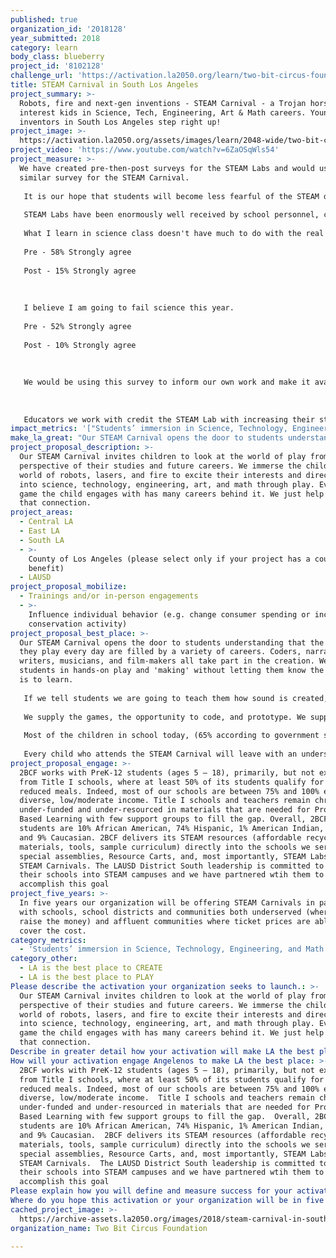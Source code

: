 ```yaml
---
published: true
organization_id: '2018128'
year_submitted: 2018
category: learn
body_class: blueberry
project_id: '8102128'
challenge_url: 'https://activation.la2050.org/learn/two-bit-circus-foundation/'
title: STEAM Carnival in South Los Angeles
project_summary: >-
  Robots, fire and next-gen inventions - STEAM Carnival - a Trojan horse to
  interest kids in Science, Tech, Engineering, Art & Math careers. Young
  inventors in South Los Angeles step right up!
project_image: >-
  https://activation.la2050.org/assets/images/learn/2048-wide/two-bit-circus-foundation.jpg
project_video: 'https://www.youtube.com/watch?v=6ZaOSqWls54'
project_measure: >-
  We have created pre-then-post surveys for the STEAM Labs and would use a
  similar survey for the STEAM Carnival. 
   
   It is our hope that students will become less fearful of the STEAM disciplines by first experiencing them through artistic expression. It is hoped that these exercises will translate into greater confidence and, ultimately, improved performance on standardized tests.
   
   STEAM Labs have been enormously well received by school personnel, credited with improving student engagement. Our evidence for this is from those pre-then-post surveys in which we asked the following two questions and received these responses:
   
   What I learn in science class doesn't have much to do with the real world.
   
   Pre - 58% Strongly agree
   
   Post - 15% Strongly agree
   
   
   
   I believe I am going to fail science this year.
   
   Pre - 52% Strongly agree
   
   Post - 10% Strongly agree
   
   
   
   We would be using this survey to inform our own work and make it available through open-source sharing platforms.
   
   
   
   Educators we work with credit the STEAM Lab with increasing their students' interest in practical research as an avenue into STEAM principles, as one principal described: “Students created marble runs, musical instruments, trebuchets, and catapults while exploring potential vs. kinetic energy and inertia. Students moved forward in creating simple machines and experimenting with magnets. At the end of the year the students worked together to meet the Rube Goldberg Challenge, creating an invention that pops a balloon.”
impact_metrics: '["Students’ immersion in Science, Technology, Engineering, and Math content"]'
make_la_great: "Our STEAM Carnival opens the door to students understanding that the games they play every day are filled by a variety of careers. Coders, narrative writers, musicians, and film-makers all take part in the creation. We engage students in hands-on play and 'making' without letting them know the purpose is to learn. \r\n \r\n If we tell students we are going to teach them how sound is created, and we supply a lecture with all the correct information, they will take notes and remember some of what was said. If we have them take apart a speaker, and then make a working headset, they will remember forever how they made sound come out of that headset. \r\n \r\n We supply the games, the opportunity to code, and prototype. We supply tons of random materials and give prompts to what they might make, but we don't supply directions. By doing this we build critical and creative problem solvers.\r\n \r\n Most of the children in school today, (65% according to government statistics) will work in jobs that don't yet exist. The only way to prepare them for those jobs is to make sure they can think their way out of a problem, have confidence that they can solve those problems, and in this way, build their self-image as creative problem solvers ready to take on whatever is thrown their way.\r\n \r\n Every child who attends the STEAM Carnival will leave with an understanding of their future potential through the act of play."
project_proposal_description: >-
  Our STEAM Carnival invites children to look at the world of play from the
  perspective of their studies and future careers. We immerse the child in the
  world of robots, lasers, and fire to excite their interests and direct them
  into science, technology, engineering, art, and math through play. Every video
  game the child engages with has many careers behind it. We just help them make
  that connection.
project_areas:
  - Central LA
  - East LA
  - South LA
  - >-
    County of Los Angeles (please select only if your project has a countywide
    benefit)
  - LAUSD
project_proposal_mobilize:
  - Trainings and/or in-person engagements
  - >-
    Influence individual behavior (e.g. change consumer spending or increase
    conservation activity)
project_proposal_best_place: >-
  Our STEAM Carnival opens the door to students understanding that the games
  they play every day are filled by a variety of careers. Coders, narrative
  writers, musicians, and film-makers all take part in the creation. We engage
  students in hands-on play and 'making' without letting them know the purpose
  is to learn. 
   
   If we tell students we are going to teach them how sound is created, and we supply a lecture with all the correct information, they will take notes and remember some of what was said. If we have them take apart a speaker, and then make a working headset, they will remember forever how they made sound come out of that headset. 
   
   We supply the games, the opportunity to code, and prototype. We supply tons of random materials and give prompts to what they might make, but we don't supply directions. By doing this we build critical and creative problem solvers.
   
   Most of the children in school today, (65% according to government statistics) will work in jobs that don't yet exist. The only way to prepare them for those jobs is to make sure they can think their way out of a problem, have confidence that they can solve those problems, and in this way, build their self-image as creative problem solvers ready to take on whatever is thrown their way.
   
   Every child who attends the STEAM Carnival will leave with an understanding of their future potential through the act of play.
project_proposal_engage: >-
  2BCF works with PreK-12 students (ages 5 — 18), primarily, but not exclusively
  from Title I schools, where at least 50% of its students qualify for free or
  reduced meals. Indeed, most of our schools are between 75% and 100% ethnically
  diverse, low/moderate income. Title I schools and teachers remain chronically
  under-funded and under-resourced in materials that are needed for Project
  Based Learning with few support groups to fill the gap. Overall, 2BCF’s
  students are 10% African American, 74% Hispanic, 1% American Indian, 6% Asian,
  and 9% Caucasian. 2BCF delivers its STEAM resources (affordable recycled
  materials, tools, sample curriculum) directly into the schools we service via
  special assemblies, Resource Carts, and, most importantly, STEAM Labs and
  STEAM Carnivals. The LAUSD District South leadership is committed to building
  their schools into STEAM campuses and we have partnered wtih them to
  accomplish this goal
project_five_years: >-
  In five years our organization will be offering STEAM Carnivals in partnership
  with schools, school districts and communities both underserved (where we will
  raise the money) and affluent communities where ticket prices are able to
  cover the cost.
category_metrics:
  - 'Students’ immersion in Science, Technology, Engineering, and Math content'
category_other:
  - LA is the best place to CREATE
  - LA is the best place to PLAY
Please describe the activation your organization seeks to launch.: >-
  Our STEAM Carnival invites children to look at the world of play from the
  perspective of their studies and future careers. We immerse the child in the
  world of robots, lasers, and fire to excite their interests and direct them
  into science, technology, engineering, art, and math through play. Every video
  game the child engages with has many careers behind it. We just help them make
  that connection.
Describe in greater detail how your activation will make LA the best place?: "Our STEAM Carnival opens the door to students understanding that the games they play every day are filled by a variety of careers. Coders, narrative writers, musicians, and film-makers all take part in the creation. We engage students in hands-on play and 'making' without letting them know the purpose is to learn. \r\nIf we tell students we are going to teach them how sound is created, and we supply a lecture with all the correct information, they will take notes and remember some of what was said. If we have them take apart a speaker, and then make a working headset, they will remember forever how they made sound come out of that headset. \r\nWe supply the games, the opportunity to code, and prototype. We supply tons of random materials and give prompts to what they might make, but we don't supply directions. By doing this we build critical and creative problem solvers.\r\nMost of the children in school today, (65% according to government statistics) will work in jobs that don't yet exist. The only way to prepare them for those jobs is to make sure they can think their way out of a problem, have confidence that they can solve those problems, and in this way, build their self-image as creative problem solvers ready to take on whatever is thrown their way.\r\nEvery child who attends the STEAM Carnival will leave with an understanding of their future potential through the act of play."
How will your activation engage Angelenos to make LA the best place: >-
  2BCF works with PreK-12 students (ages 5 — 18), primarily, but not exclusively
  from Title I schools, where at least 50% of its students qualify for free or
  reduced meals. Indeed, most of our schools are between 75% and 100% ethnically
  diverse, low/moderate income.  Title I schools and teachers remain chronically
  under-funded and under-resourced in materials that are needed for Project
  Based Learning with few support groups to fill the gap.  Overall, 2BCF’s
  students are 10% African American, 74% Hispanic, 1% American Indian, 6% Asian,
  and 9% Caucasian.  2BCF delivers its STEAM resources (affordable recycled
  materials, tools, sample curriculum) directly into the schools we service via
  special assemblies, Resource Carts, and, most importantly, STEAM Labs and
  STEAM Carnivals.  The LAUSD District South leadership is committed to building
  their schools into STEAM campuses and we have partnered wtih them to
  accomplish this goal
Please explain how you will define and measure success for your activation.: "We have created pre-then-post surveys for the STEAM Labs and would use a similar survey for the STEAM Carnival. \r\nIt is our hope that students will become less fearful of the STEAM disciplines by first experiencing them through artistic expression. It is hoped that these exercises will translate into greater confidence and, ultimately, improved performance on standardized tests.\r\nSTEAM Labs have been enormously well received by school personnel, credited with improving student engagement. Our evidence for this is from those pre-then-post surveys in which we asked the following two questions and received these responses:\r\nWhat I learn in science class doesn't have much to do with the real world.\r\nPre  -  58% Strongly agree\r\nPost - 15% Strongly agree\r\n\r\nI believe I am going to fail science this year.\r\nPre  -  52% Strongly agree\r\nPost - 10% Strongly agree\r\n\r\nWe would be using this survey to inform our own work and make it available through open-source sharing platforms.\r\n\r\nEducators we work with credit the STEAM Lab with increasing their students' interest in practical research as an avenue into STEAM principles, as one principal described:  “Students created marble runs, musical instruments, trebuchets, and catapults while exploring potential vs. kinetic energy and inertia.  Students moved forward in creating simple machines and experimenting with magnets.  At the end of the year the students worked together to meet the Rube Goldberg Challenge, creating an invention that pops a balloon.”\r\n"
Where do you hope this activation or your organization will be in five years?: "In five years our organization will be offering STEAM Carnivals in partnership with schools, school districts and communities both underserved (where we will raise the money) and affluent communities where ticket prices are able to cover the cost.\r\n"
cached_project_image: >-
  https://archive-assets.la2050.org/images/2018/steam-carnival-in-south-los-angeles/activation.la2050.org/assets/images/learn/2048-wide/two-bit-circus-foundation.jpg
organization_name: Two Bit Circus Foundation

---
```

